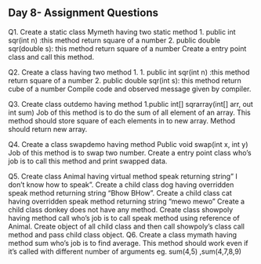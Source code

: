 ## Day 8- Assignment Questions

Q1. Create a static class Mymeth having two static  method
	1. public int sqr(int n) :this method return square of a number
	2. public double sqr(double s): this method return square of a number
Create a entry point class and call this method.

Q2. Create a class  having two method 
	1. 1. public int sqr(int n) :this method return square of a number
	2. public double sqr(int s): this method return cube of a number
Compile code and observed message given by compiler.

Q3. Create  class  outdemo having method 
1.public int[] sqrarray(int[] arr, out int sum)
Job of this method is to do the sum of all element of an array. This method should store square of each elements in to new array. Method should return new array.

 Q4. Create a class swapdemo having method
 	Public void swap(int x, int y)
Job of this method is to swap two number. Create a entry point class  who’s job is to call this method and print swapped data.

Q5. Create class Animal having virtual method speak returning string” I don’t know how to speak”.
Create a child class dog having overridden speak method returning string “Bhow BHow”.
Create a child class cat having overridden speak method returning string “mewo mewo”
Create a child class donkey does not have any method.
Create class showpoly having method call who’s job is to call speak method using reference of Animal. Create object of all child class and then call showpoly’s class call method and pass child class object.
 Q6. Create a class mymath having method sum who’s job is to find average. This method should work even if it’s called with different number of arguments eg. sum(4,5) ,sum(4,7,8,9)


